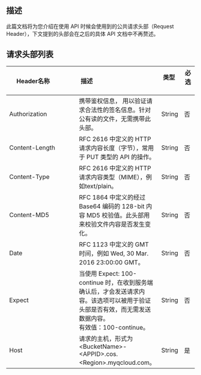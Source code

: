## 描述

此篇文档将为您介绍在使用 API 时候会使用到的公共请求头部（Request Header），下文提到的头部会在之后的具体 API 文档中不再赘述。<style  rel="stylesheet"> table th:nth-of-type(1) { width: 200px; }</style>

##  请求头部列表

| Header名称           | 描述                                       | 类型     | 必选   |
| ------------------ | ---------------------------------------- | ------ | ---- |
| Authorization      | 携带鉴权信息， 用以验证请求合法性的签名信息。针对公有读的文件，无需携带此头部。 | String | 否    |
| Content-Length     | RFC 2616 中定义的 HTTP 请求内容长度（字节），常用于 PUT 类型的 API 的操作。 | String | 否    |
| Content-Type       | RFC 2616 中定义的 HTTP 请求内容类型（MIME），例如text/plain。 | String | 否   |
| Content-MD5        | RFC 1864 中定义的经过 Base64 编码的 128-bit 内容 MD5 校验值。此头部用来校验文件内容是否发生变化。 | String | 否    |
| Date               | RFC 1123 中定义的 GMT 时间，例如 Wed, 30 Mar. 2016 23:00:00 GMT。 | String | 否    |
| Expect             | 当使用 Expect: 100-continue 时，在收到服务端确认后，才会发送请求内容。该选项可以被用于验证头部是否有效，而无需发送数据内容。<br />有效值：100-continue。 | String | 否    |
| Host               | 请求的主机，形式为 &lt;BucketName&gt;-&lt;APPID&gt;.cos.&lt;Region&gt;.myqcloud.com。 | String | 是    |

